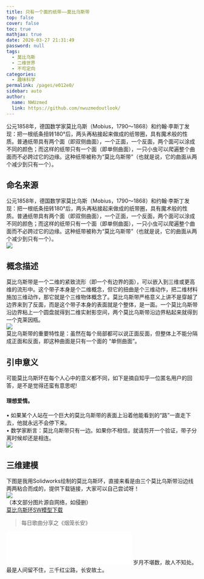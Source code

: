 ```yaml
---
title: 只有一个面的纸带——莫比乌斯带
top: false
cover: false
toc: true
mathjax: true
date: 2020-03-27 21:31:49
password: null
tags: 
  - 莫比乌斯
  - 二维世界
  - 不可定向
categories: 
  - 趣味科学
permalink: /pages/e012e0/
sidebar: auto
author: 
  name: NWUzmed
  link: https://github.com/nwuzmedoutlook/
---
```

公元1858年，德国数学家莫比乌斯（Mobius，1790～1868）和约翰·李斯丁发现：把一根纸条扭转180°后，两头再粘接起来做成的纸带圈，具有魔术般的性质。普通纸带具有两个面（即双侧曲面），一个正面，一个反面，两个面可以涂成不同的颜色；而这样的纸带只有一个面（即单侧曲面），一只小虫可以爬遍整个曲面而不必跨过它的边缘。这种纸带被称为“莫比乌斯带”（也就是说，它的曲面从两个减少到只有一个）。

<!-- more -->

<!-- > 关注公众号【钚止科技】，共享每日黑科技！
![](https://i.loli.net/2020/04/29/DNG8avwcgWlVTt6.png) -->
## 命名来源
公元1858年，德国数学家莫比乌斯（Mobius，1790～1868）和约翰·李斯丁发现：把一根纸条扭转180°后，两头再粘接起来做成的纸带圈，具有魔术般的性质。普通纸带具有两个面（即双侧曲面），一个正面，一个反面，两个面可以涂成不同的颜色；而这样的纸带只有一个面（即单侧曲面），一只小虫可以爬遍整个曲面而不必跨过它的边缘。这种纸带被称为“莫比乌斯带”（也就是说，它的曲面从两个减少到只有一个）。<br>
![](https://i.loli.net/2020/04/27/o8h2cKwvLDlMdgS.jpg)
## 概念描述
莫比乌斯带是一个二维的紧致流形（即一个有边界的面），可以嵌入到三维或更高维的流形中。这个带子本身是个二维概念，但它的扭曲是个三维动作，把二维材料施加三维动作，那它就是个三维物体概念了。莫比乌斯带严格意义上讲不是穿越了边界来到了反面，而是这个带子本身的表面就是个整体，是一面。一个莫比乌斯带沿边界粘上一个圆盘就得到二维实射影空间，两个莫比乌斯带沿边界粘起来就得到一个克莱因瓶。<br>
![](https://i.loli.net/2020/04/27/ZMfJN4FnYke59L8.gif)<br>
莫比乌斯带的重要特性是：虽然在每个局部都可以说正面反面，但整体上不能分隔成正面和反面，即这种曲面是只有一个面的 “单侧曲面”。
## 引申意义
可能莫比乌斯环在每个人心中的意义都不同，如下是摘自知乎一位匿名用户的回答，是不是觉得还蛮有意思呢!
#### 理想爱情。
• 如果某个人站在一个巨大的莫比乌斯带的表面上沿着他能看到的“路”一直走下去，他就永远不会停下来。<br>
• 数学家断言：莫比乌斯带只有一边。如果你不相信，就请剪开一个验证，带子分离时候却还是相连。<br>
![](https://i.loli.net/2020/04/27/wpyJs3RNUIkTbLG.jpg)
## 三维建模
下图是我用Solidworks绘制的莫比乌斯环，直接来看是由三个莫比乌斯带沿边线两两粘合而成的，提供下载链接，大家可以自己尝试呀！<br>
![](https://i.loli.net/2020/04/27/p4kxXjzE3RbusHD.png)<br>
（本文部分图片源自网络，如侵删）<br>
[莫比乌斯环SW模型下载](https://lanzous.com/ic0cxvi)
> 每日歌曲分享之《烟笼长安》
<iframe frameborder="no" border="0" marginwidth="0" marginheight="0" width=330 height=86 src="//music.163.com/outchain/player?type=2&id=34880571&auto=1&height=66"></iframe>
岁月不堪数，故人不知处。最是人间留不住，三千红尘路，长安故土。

